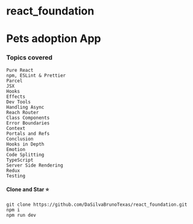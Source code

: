 # react_foundation

# Pets adoption App

### Topics covered

    Pure React
    npm, ESLint & Prettier
    Parcel
    JSX
    Hooks
    Effects
    Dev Tools
    Handling Async
    Reach Router
    Class Components
    Error Boundaries
    Context
    Portals and Refs
    Conclusion
    Hooks in Depth
    Emotion
    Code Splitting
    TypeScript
    Server Side Rendering
    Redux
    Testing

#### Clone and Star :star:

    git clone https://github.com/DaSilvaBrunoTexas/react_foundation.git
    npm i
    npm run dev
